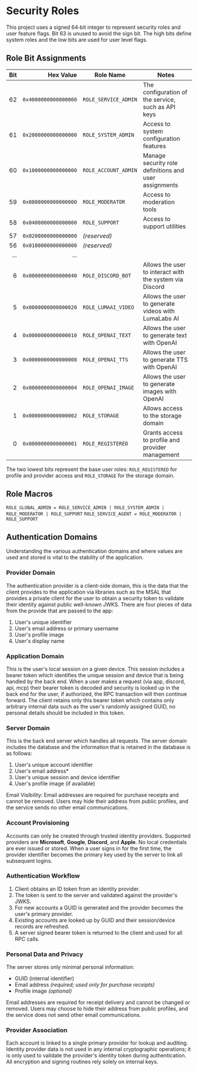 # Security Roles

This project uses a signed 64‑bit integer to represent security roles
and user feature flags. Bit 63 is unused to avoid the sign bit. The
high bits define system roles and the low bits are used for user level
flags.

## Role Bit Assignments

| Bit | Hex Value             | Role Name                 | Notes |
|----:|----------------------:|---------------------------|------|
| 62  | `0x4000000000000000`  | `ROLE_SERVICE_ADMIN`      | The configuration of the service, such as API keys |
| 61  | `0x2000000000000000`  | `ROLE_SYSTEM_ADMIN`       | Access to system configuration features |
| 60  | `0x1000000000000000`  | `ROLE_ACCOUNT_ADMIN`      | Manage security role definitions and user assignments |
| 59  | `0x0800000000000000`  | `ROLE_MODERATOR`          | Access to moderation tools |
| 58  | `0x0400000000000000`  | `ROLE_SUPPORT`            | Access to support utilities |
| 57  | `0x0200000000000000`  | *(reserved)*              | |
| 56  | `0x0100000000000000`  | *(reserved)*              | |
| ... | ...                   |                           | |
| 6   | `0x0000000000000040`  | `ROLE_DISCORD_BOT`        | Allows the user to interact with the system via Discord |
| 5   | `0x0000000000000020`  | `ROLE_LUMAAI_VIDEO`       | Allows the user to generate videos with LumaLabs AI |
| 4   | `0x0000000000000010`  | `ROLE_OPENAI_TEXT`        | Allows the user to generate text with OpenAI |
| 3   | `0x0000000000000008`  | `ROLE_OPENAI_TTS`         | Allows the user to generate TTS with OpenAI |
| 2   | `0x0000000000000004`  | `ROLE_OPENAI_IMAGE`       | Allows the user to generate images with OpenAI |
| 1   | `0x0000000000000002`  | `ROLE_STORAGE`            | Allows access to the storage domain |
| 0   | `0x0000000000000001`  | `ROLE_REGISTERED`         | Grants access to profile and provider management |

The two lowest bits represent the base user roles: `ROLE_REGISTERED`
for profile and provider access and `ROLE_STORAGE` for the storage
domain.

## Role Macros

`ROLE_GLOBAL_ADMIN = ROLE_SERVICE_ADMIN | ROLE_SYSTEM_ADMIN | ROLE_MODERATOR | ROLE_SUPPORT`
`ROLE_SERVICE_AGENT = ROLE_MODERATOR | ROLE_SUPPORT`

## Authentication Domains

Understanding the various authentication domains and where values are used and stored is vital to the stability of the application.

### Provider Domain

The authentication provider is a client-side domain, this is the data that the client provides to the application via libraries such as the MSAL that provides a private client for the user to obtain a security token to validate their identity against public well-known JWKS. There are four pieces of data from the provide that are passed to the app:

1) User's unique identifier
2) User's email address or primary username
3) User's profile image
4) User's display name

### Application Domain

 This is the user's local session on a given device. This session includes a bearer token which identifies the unique session and device that is being handled by the back end. When a user makes a request (via app, discord, api, mcp) their bearer token is decoded and security is looked up in the back end for the user, if authorized, the RPC transaction will then continue forward. The client retains only this bearer token which contains only arbitrary internal data such as the user's randomly assigned GUID, no personal details should be included in this token.

 ### Server Domain

 This is the back end server which handles all requests. The server domain includes the database and the information that is retained in the database is as follows:

 1) User's unique account identifier
  2) User's email address*
  3) User's unique session and device identifier
  4) User's profile image (if available)

  Email Visibility: Email addresses are required for purchase receipts and cannot be removed. Users may hide their address from public profiles, and the service sends no other email communications.

### Account Provisioning

Accounts can only be created through trusted identity providers. Supported providers are **Microsoft**, **Google**, **Discord**, and **Apple**. No local credentials are ever issued or stored. When a user signs in for the first time, the provider identifier becomes the primary key used by the server to link all subsequent logins.

### Authentication Workflow

1. Client obtains an ID token from an identity provider.
2. The token is sent to the server and validated against the provider's JWKS.
3. For new accounts a GUID is generated and the provider becomes the user's primary provider.
4. Existing accounts are looked up by GUID and their session/device records are refreshed.
5. A server signed bearer token is returned to the client and used for all RPC calls.

### Personal Data and Privacy

The server stores only minimal personal information:

* GUID (internal identifier)
* Email address *(required; used only for purchase receipts)*
* Profile image *(optional)*

Email addresses are required for receipt delivery and cannot be changed or removed. Users may choose to hide their address from public profiles, and the service does not send other email communications.

### Provider Association

Each account is linked to a single primary provider for lookup and auditing. Identity provider data is not used in any internal cryptographic operations; it is only used to validate the provider's identity token during authentication. All encryption and signing routines rely solely on internal keys.
